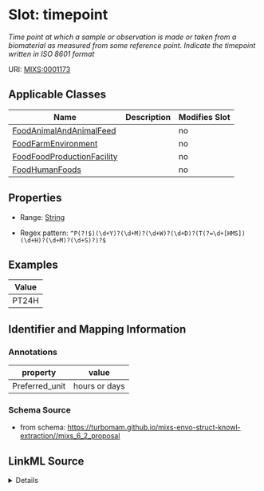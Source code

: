 # Slot: timepoint


_Time point at which a sample or observation is made or taken from a biomaterial as measured from some reference point. Indicate the timepoint written in ISO 8601 format_



URI: [MIXS:0001173](https://w3id.org/mixs/0001173)



<!-- no inheritance hierarchy -->




## Applicable Classes

| Name | Description | Modifies Slot |
| --- | --- | --- |
[FoodAnimalAndAnimalFeed](FoodAnimalAndAnimalFeed.md) |  |  no  |
[FoodFarmEnvironment](FoodFarmEnvironment.md) |  |  no  |
[FoodFoodProductionFacility](FoodFoodProductionFacility.md) |  |  no  |
[FoodHumanFoods](FoodHumanFoods.md) |  |  no  |







## Properties

* Range: [String](String.md)

* Regex pattern: `^P(?!$)(\d+Y)?(\d+M)?(\d+W)?(\d+D)?(T(?=\d+[HMS])(\d+H)?(\d+M)?(\d+S)?)?$`






## Examples

| Value |
| --- |
| PT24H |

## Identifier and Mapping Information





### Annotations

| property | value |
| --- | --- |
| Preferred_unit | hours or days |



### Schema Source


* from schema: https://turbomam.github.io/mixs-envo-struct-knowl-extraction//mixs_6_2_proposal




## LinkML Source

<details>
```yaml
name: timepoint
annotations:
  Preferred_unit:
    tag: Preferred_unit
    value: hours or days
description: Time point at which a sample or observation is made or taken from a biomaterial
  as measured from some reference point. Indicate the timepoint written in ISO 8601
  format
title: timepoint
notes:
- time
examples:
- value: PT24H
from_schema: https://turbomam.github.io/mixs-envo-struct-knowl-extraction//mixs_6_2_proposal
rank: 1000
slot_uri: MIXS:0001173
multivalued: false
alias: timepoint
domain_of:
- FoodAnimalAndAnimalFeed
- FoodFarmEnvironment
- FoodFoodProductionFacility
- FoodHumanFoods
range: string
required: false
recommended: false
pattern: ^P(?!$)(\d+Y)?(\d+M)?(\d+W)?(\d+D)?(T(?=\d+[HMS])(\d+H)?(\d+M)?(\d+S)?)?$

```
</details>